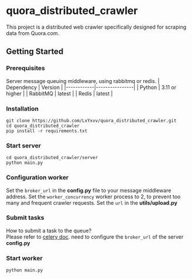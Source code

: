 # quora_distributed_crawler 
This project is a distributed web crawler specifically designed for scraping data from Quora.com.

## Getting Started
### Prerequisites
Server message queuing middleware, using rabbitmq or redis.
| Dependency | Version        |
|------------|----------------|
| Python     | 3.11 or higher |
| RabbitMQ   | latest         |
| Redis      | latest         |

### Installation
```
git clone https://github.com/LxYxvv/quora_distributed_crawler.git
cd quora_distributed_crawler
pip install -r requirements.txt
```

### Start server
```
cd quora_distributed_crawler/server
python main.py
```

### Configuration worker
Set the `broker_url` in the **config.py** file to your message middleware address.
Set the `worker_concurrency` worker process to 2, to prevent too many and frequent crawler requests.
Set the `url` in the **utils/upload.py**

### Submit tasks
How to submit a task to the queue?<br />
Please refer to [celery doc](https://docs.celeryq.dev/en/stable/userguide/calling.html). need to configure the  `broker_url` of the server **config.py**

### Start worker
```
python main.py
```
